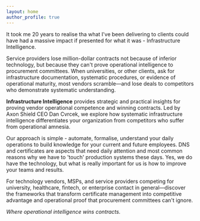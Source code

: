 ```yaml
---
layout: home
author_profile: true
---
```




It took me 20 years to realise tha what I've been delivering to clients could have had a massive impact if presented for what it was - Infrastructure Intelligence.

Service providers lose million-dollar contracts not because of inferior technology, but because they can't prove operational intelligence to procurement committees. When universities, or other clients, ask for infrastructure documentation, systematic procedures, or evidence of operational maturity, most vendors scramble—and lose deals to competitors who demonstrate systematic understanding.

**Infrastructure Intelligence** provides strategic and practical insights for proving vendor operational competence and winning contracts. Led by Axon Shield CEO Dan Cvrcek, we explore how systematic infrastructure intelligence differentiates your organization from competitors who suffer from operational amnesia. 

Our approach is simple - automate, formalise, understand your daily operations to build knowledge for your current and future employees. DNS and certificates are aspects that need daily attention and most common reasons why we have to 'touch' production systems these days. Yes, we do have the technology, but what is really important for us is how to improve your teams and results.

For technology vendors, MSPs, and service providers competing for university, healthcare, fintech, or enterprise contact in general—discover the frameworks that transform certificate management into competitive advantage and operational proof that procurement committees can't ignore.

*Where operational intelligence wins contracts.*
